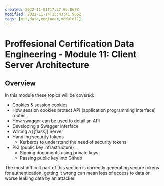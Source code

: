 ```yaml
---
created: 2022-11-01T17:37:09.062Z
modified: 2022-11-14T13:43:41.966Z
tags: [mit,data,engineer,module11]
---
```

# Proffesional Certification Data Engineering - Module 11: Client Server Architecture

## Overview

In this module these topics will be covered:

* Cookies & session cookies
* How session cookies protect API (application programming interface) routes
* How swagger can be used to detail an API
* Developing a Swagger interface
* Writing a [[flask]] Server
* Handling security tokens
  * Kerberos to understand the need of security tokens
* PKI (public key infrastructure)
  * Signing documents using private keys
  * Passing public key into Github

The most difficult part of this section is correctly generating secure tokens for authentication, getting it wrong can mean loss of access to data or worse leaking data by an attacker.
